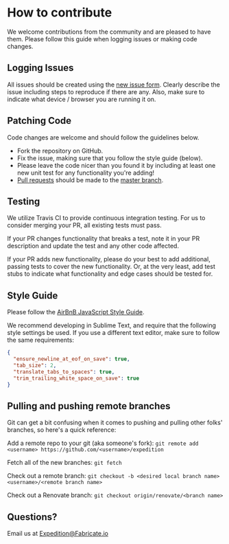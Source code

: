 # How to contribute

We welcome contributions from the community and are pleased to have them.  Please follow this guide when logging issues or making code changes.

## Logging Issues

All issues should be created using the [new issue form](https://github.com/ExpeditionRPG/expedition/issues/new).  Clearly describe the issue including steps to reproduce if there are any.  Also, make sure to indicate what device / browser you are running it on.

## Patching Code

Code changes are welcome and should follow the guidelines below.

* Fork the repository on GitHub.
* Fix the issue, making sure that you follow the style guide (below).
* Please leave the code nicer than you found it by including at least one new unit test for any functionality you're adding!
* [Pull requests](http://help.github.com/send-pull-requests/) should be made to the [master branch](https://github.com/ExpeditionRPG/expedition/tree/master).

## Testing

We utilize Travis CI to provide continuous integration testing. For us to consider merging your PR, all existing tests must pass.

If your PR changes functionality that breaks a test, note it in your PR description and update the test and any other code affected.

If your PR adds new functionality, please do your best to add additional, passing tests to cover the new functionality. Or, at the very least, add test stubs to indicate what functionality and edge cases should be tested for.

## Style Guide

Please follow the [AirBnB JavaScript Style Guide](https://github.com/airbnb/javascript).

We recommend developing in Sublime Text, and require that the following style settings be used. If you use a different text editor, make sure to follow the same requirements:

```json
{
  "ensure_newline_at_eof_on_save": true,
  "tab_size": 2,
  "translate_tabs_to_spaces": true,
  "trim_trailing_white_space_on_save": true
}
```

## Pulling and pushing remote branches

Git can get a bit confusing when it comes to pushing and pulling other folks' branches, so here's a quick reference:

Add a remote repo to your git (aka someone's fork): `git remote add <username> https://github.com/<username>/expedition`

Fetch all of the new branches: `git fetch`

Check out a remote branch: `git checkout -b <desired local branch name> <username>/<remote branch name>`

Check out a Renovate branch: `git checkout origin/renovate/<branch name>`

## Questions?

Email us at Expedition@Fabricate.io
